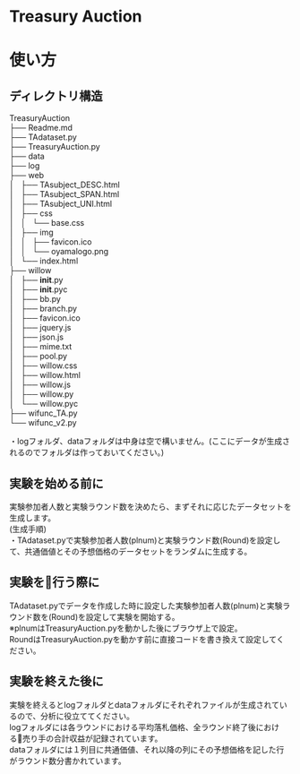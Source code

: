 Treasury Auction
=====

使い方
=====
ディレクトリ構造
-----
TreasuryAuction  
├── Readme.md  
├── TAdataset.py  
├── TreasuryAuction.py  
├── data  
├── log  
├── web  
│   ├── TAsubject_DESC.html  
│   ├── TAsubject_SPAN.html  
│   ├── TAsubject_UNI.html  
│   ├── css  
│   │   └── base.css  
│   ├── img  
│   │   ├── favicon.ico  
│   │   └── oyamalogo.png  
│   └── index.html  
├── willow  
│   ├── __init__.py  
│   ├── __init__.pyc  
│   ├── bb.py  
│   ├── branch.py  
│   ├── favicon.ico  
│   ├── jquery.js  
│   ├── json.js  
│   ├── mime.txt  
│   ├── pool.py  
│   ├── willow.css  
│   ├── willow.html  
│   ├── willow.js  
│   ├── willow.py  
│   └── willow.pyc  
├── wifunc_TA.py  
└── wifunc_v2.py  

・logフォルダ、dataフォルダは中身は空で構いません。(ここにデータが生成されるのでフォルダは作っておいてください。)  

実験を始める前に
-----
実験参加者人数と実験ラウンド数を決めたら、まずそれに応じたデータセットを生成します。  
(生成手順)  
・TAdataset.pyで実験参加者人数(plnum)と実験ラウンド数(Round)を設定して、共通価値とその予想価格のデータセットをランダムに生成する。  

実験を行う際に
-----
TAdataset.pyでデータを作成した時に設定した実験参加者人数(plnum)と実験ラウンド数を(Round)を設定して実験を開始する。  
※plnumはTreasuryAuction.pyを動かした後にブラウザ上で設定。  
 RoundはTreasuryAuction.pyを動かす前に直接コードを書き換えて設定してください。

実験を終えた後に
-----
実験を終えるとlogフォルダとdataフォルダにそれぞれファイルが生成されているので、分析に役立ててください。  
logフォルダには各ラウンドにおける平均落札価格、全ラウンド終了後における売り手の合計収益が記録されています。  
dataフォルダには１列目に共通価値、それ以降の列にその予想価格を記した行がラウンド数分書かれています。
